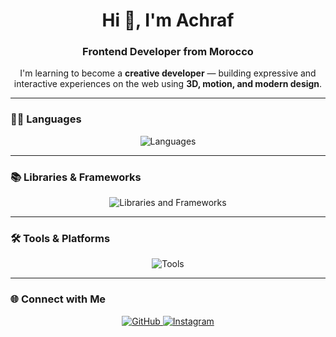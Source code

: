 <h1 align="center">Hi 👋, I'm Achraf</h1>
<h3 align="center">Frontend Developer from Morocco</h3>

<p align="center">
  I'm learning to become a <strong>creative developer</strong> — building expressive and interactive experiences on the web using <strong>3D, motion, and modern design</strong>.
</p>


---

### 🧑‍💻 Languages

<p align="center">
  <img src="https://skillicons.dev/icons?i=html,css,js,ts" alt="Languages" />
</p>

---

### 📚 Libraries & Frameworks

<p align="center">
  <img src="https://skillicons.dev/icons?i=react,nextjs,tailwind,threejs" alt="Libraries and Frameworks" />
</p>

---

### 🛠️ Tools & Platforms

<p align="center">
  <img src="https://skillicons.dev/icons?i=git,vscode" alt="Tools" />
</p>

---

### 🌐 Connect with Me

<p align="center">
  <a href="https://github.com/Midyass" target="_blank">
    <img src="https://skillicons.dev/icons?i=github" alt="GitHub" />
  </a>
  
  <a href="https://instagram.com/midyas_code" target="_blank">
    <img src="https://skillicons.dev/icons?i=instagram" alt="Instagram" />
  </a>
</p>

